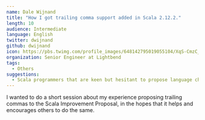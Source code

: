 ```yaml
---
name: Dale Wijnand
title: "How I got trailing comma support added in Scala 2.12.2."
length: 10
audience: Intermediate
language: English
twitter: dwijnand
github: dwijnand
icon: https://pbs.twimg.com/profile_images/648142795019055104/XqS-CmzC_400x400.jpg
organization: Senior Engineer at Lightbend
tags:
  - Others
suggestions:
  - Scala programmers that are keen but hesitant to propose language changes
---
```

I wanted to do a short session about my experience proposing trailing commas to the Scala Improvement Proposal, in the hopes that it helps and encourages others to do the same.
